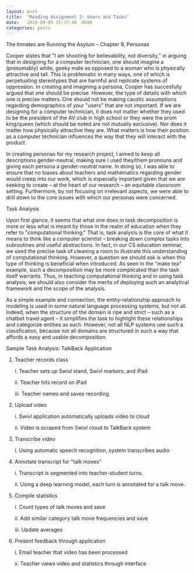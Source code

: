 ```yaml
---
layout: post
title:  "Reading Assignment 2: Users and Tasks"
date:   2019-09-05 15:37:48 -0600
categories: posts
---
```


The Inmates are Running the Asylum – Chapter 9, Personas

Cooper states that "I am shooting for believability, not diversity," in arguing that in designing for a computer technician, one should imagine a (presumably) white, geeky male as opposed to a woman who is physically attractive and tall. 
This is problematic in many ways, one of which is perpetuating stereotypes that are harmful and replicate systems of oppression. 
In creating and imagining a persona, Cooper has succesfully argued that one should be precise. 
However, the type of details with which one is precise matters.
One should not be making caustic assumptions regarding demographics of your "users" that are not important. 
If we are designing for a computer technician, it does not matter whether they used to be the president of the AV club in high school or they were the prom king/queen (which should be noted are not mutually exclusive).
Nor does it matter how physically attractive they are.
What matters is how their position as a computer technician influences the way that they will interact with the product.

In creating personas for my research project, I aimed to keep all descriptions gender-neutral, making sure I used they/them pronouns and giving each persona a gender-neutral name.
In doing so, I was able to ensure that no biases about teachers and mathematics regarding gender would creep into our work, which is especially important given that we are seeking to create – at the heart of our research – an equitable classroom setting. 
Furthermore, by not focusing on irrelevant aspects, we were able to drill down to the core issues with which our personas were concerned.



Task Analysis

Upon first glance, it seems that what one does in task decomposition is more or less what is meant by those in the realm of education when they refer to "computational thinking."
That is, task analysis is the core of what it means to think like a computer scientist – breaking down complex tasks into subroutines and useful abstractions.
In fact, in our CS education seminar, we used the precise task of cleaning a room to illustrate this understanding of computational thinking.
However, a question we should ask is when this type of thinking is beneficial when introduced. 
As seen in the "make tea" example, such a decomposition may be more complicated than the task itself warrants.
Thus, in teaching computational thinking and in using task analysis, we should also consider the merits of deploying such an analytical framework and the scope of the analysis.

As a simple example and connection, the entity-relationship approach to modeling is used in some natural language processing systems, but not all. 
Indeed, when the structure of the domain is ripe and strict – such as a chatbot travel agent – it simplifies the task to highlight these relationships and categorize entities as such. 
However, not all NLP systems use such a classfication, because not all domains are structured in such a way that affords a easy and usable decomposition. 

Sample Task Analysis: TalkBack Application

1. Teacher records class

   i. Teacher sets up Swivl stand, Swivl markers, and iPad

   ii. Teacher hits record on iPad

   iii. Teacher names and saves recording

2. Upload video

   i. Swivl application automatically uploads video to cloud

   ii. Video is scraped from Swivl cloud to TalkBack system

3. Transcribe video

   i. Using automatic speech recognition, system transcribes audio

4. Annotate transcript for "talk moves"

   i. Transcript is segmented into teacher-student turns.

   ii. Using a deep learning model, each turn is annotated for a talk move.

5. Compile statistics

   i. Count types of talk moves and save

   ii. Add similar category talk move frequencies and save

   iii. Update averages

6. Present feedback through application

   i. Email teacher that video has been processed

   ii. Teacher views video and statistics through interface